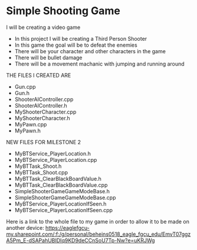 # Simple Shooting Game

I will be creating a video game

- In this project I will be creating a Third Person Shooter
- In this game the goal will be to defeat the enemies
- There will be your character and other characters in the game
- There will be bullet damage
- There will be a movement machanic with jumping and running around

THE FILES I CREATED ARE
- Gun.cpp
- Gun.h
- ShooterAIController.cpp
- ShooterAIController.h
- MyShooterCharacter.cpp
- MyShooterCharacter.h
- MyPawn.cpp
- MyPawn.h

NEW FILES FOR MILESTONE 2
- MyBTService_PlayerLocation.h
- MyBTService_PlayerLocation.cpp
- MyBTTask_Shoot.h
- MyBTTask_Shoot.cpp
- MyBTTask_ClearBlackBoardValue.h
- MyBTTask_ClearBlackBoardValue.cpp
- SimpleShooterGameGameModeBase.h
- SimpleShooterGameGameModeBase.cpp
- MyBTService_PlayerLocationIfSeen.h
- MyBTService_PlayerLocationIfSeen.cpp

Here is a link to the whole file to my game in order to allow it to be made on another device:
https://eaglefgcu-my.sharepoint.com/:f:/g/personal/beheins0518_eagle_fgcu_edu/EmvT07ggzA5Pm_E-dSAPahUBIDIq9KD9deCCnSoU7Tp-Nw?e=uKRJWg
